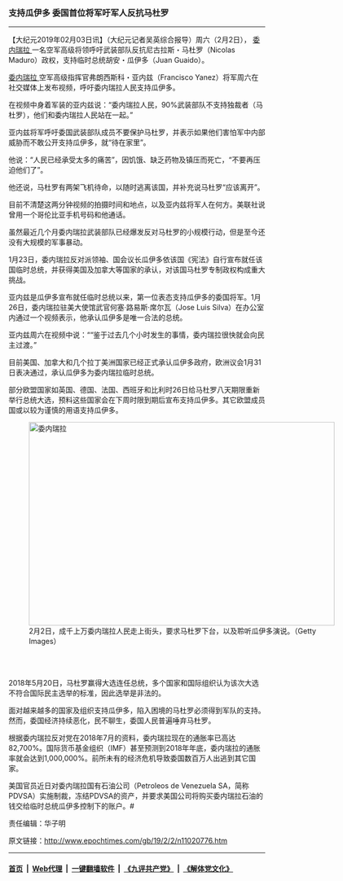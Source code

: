 ### 支持瓜伊多 委国首位将军吁军人反抗马杜罗
------------------------

<p>
 【大纪元2019年02月03日讯】（大纪元记者吴英综合报导）周六（2月2日），
 <a href="http://www.epochtimes.com/gb/tag/%E5%A7%94%E5%86%85%E7%91%9E%E6%8B%89.html">
  委内瑞拉
 </a>
 一名空军高级将领呼吁武装部队反抗尼古拉斯・马杜罗（Nicolas Maduro）政权，支持临时总统胡安・瓜伊多（Juan Guaido）。
</p>
<p>
 <a href="http://www.epochtimes.com/gb/tag/%E5%A7%94%E5%86%85%E7%91%9E%E6%8B%89.html">
  委内瑞拉
 </a>
 空军高级指挥官弗朗西斯科・亚内兹（Francisco Yanez）将军周六在社交媒体上发布视频，呼吁委内瑞拉人民支持瓜伊多。
</p>
<p>
 在视频中身着军装的亚内兹说：“委内瑞拉人民，90%武装部队不支持独裁者（马杜罗），他们和委内瑞拉人民站在一起。”
</p>
<p>
 亚内兹将军呼吁委国武装部队成员不要保护马杜罗，并表示如果他们害怕军中内部威胁而不敢公开支持瓜伊多，就“待在家里”。
</p>
<p>
 他说：“人民已经承受太多的痛苦”，因饥饿、缺乏药物及镇压而死亡，“不要再压迫他们了”。
</p>
<p>
 他还说，马杜罗有两架飞机待命，以随时逃离该国，并补充说马杜罗“应该离开”。
</p>
<p>
</p>
<p>
 目前不清楚这两分钟视频的拍摄时间和地点，以及亚内兹将军人在何方。美联社说曾用一个哥伦比亚手机号码和他通话。
</p>
<p>
 虽然最近几个月委内瑞拉武装部队已经爆发反对马杜罗的小规模行动，但是至今还没有大规模的军事暴动。
</p>
<p>
 1月23日，委内瑞拉反对派领袖、国会议长瓜伊多依该国《宪法》自行宣布就任该国临时总统，并获得美国及加拿大等国家的承认，对该国马杜罗专制政权构成重大挑战。
</p>
<p>
 亚内兹是瓜伊多宣布就任临时总统以来，第一位表态支持瓜伊多的委国将军。1月26日，委内瑞拉驻美大使馆武官何塞‧路易斯‧席尔瓦（Jose Luis Silva）在办公室内通过一个视频表示，他承认瓜伊多是唯一合法的总统。
</p>
<p>
 亚内兹周六在视频中说：““鉴于过去几个小时发生的事情，委内瑞拉很快就会向民主过渡。”
</p>
<p>
 目前美国、加拿大和几个拉丁美洲国家已经正式承认瓜伊多政府，欧洲议会1月31日表决通过，承认瓜伊多为委内瑞拉临时总统。
</p>
<p>
 部分欧盟国家如英国、德国、法国、西班牙和比利时26日给马杜罗八天期限重新举行总统大选，预料这些国家会在下周时限到期后宣布支持瓜伊多。其它欧盟成员国或以较为谨慎的用语支持瓜伊多。
</p>
<figure class="wp-caption aligncenter" id="attachment_11020790" style="width: 600px">
 <a href="http://i.epochtimes.com/assets/uploads/2019/02/GettyImages-1093026542.jpg">
  <img alt="委内瑞拉" class="size-large wp-image-11020790" height="400" src="http://i.epochtimes.com/assets/uploads/2019/02/GettyImages-1093026542-600x400.jpg" width="600"/>
 </a>
 <br/><figcaption class="wp-caption-text">
  2月2日，成千上万委内瑞拉人民走上街头，要求马杜罗下台，以及聆听瓜伊多演说。（Getty Images）
 </figcaption><br/>
</figure><br/>
<p>
 2018年5月20日，马杜罗赢得大选连任总统，多个国家和国际组织认为该次大选不符合国际民主选举的标准，因此选举是非法的。
</p>
<p>
 面对越来越多的国家及组织支持瓜伊多，陷入困境的马杜罗必须得到军队的支持。然而，委国经济持续恶化，民不聊生，委国人民普遍唾弃马杜罗。
</p>
<p>
 根据委内瑞拉反对党在2018年7月的资料，委内瑞拉现在的通胀率已高达82,700%。国际货币基金组织（IMF）甚至预测到2018年年底，委内瑞拉的通胀率就会达到1,000,000%。前所未有的经济危机导致委国数百万人出逃到其它国家。
</p>
<p>
 美国官员近日对委内瑞拉国有石油公司（Petroleos de Venezuela SA，简称PDVSA）实施制裁，冻结PDVSA的资产，并要求美国公司将购买委内瑞拉石油的钱交给临时总统瓜伊多控制下的账户。#
</p>
<p>
 责任编辑：华子明
</p>

原文链接：http://www.epochtimes.com/gb/19/2/2/n11020776.htm


------------------------
#### [首页](https://github.com/gfw-breaker/banned-news/blob/master/README.md) &nbsp;|&nbsp; [Web代理](https://github.com/labour-camp/helloworld) &nbsp;|&nbsp; [一键翻墙软件](https://github.com/gfw-breaker/nogfw/blob/master/README.md) &nbsp;|&nbsp; [《九评共产党》](https://github.com/gfw-breaker/9ping.md/blob/master/README.md#九评之一评共产党是什么) &nbsp;|&nbsp; [《解体党文化》](https://github.com/gfw-breaker/jtdwh.md/blob/master/README.md#绪论)

